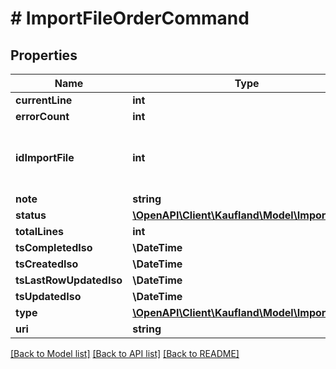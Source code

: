 # # ImportFileOrderCommand

## Properties

Name | Type | Description | Notes
------------ | ------------- | ------------- | -------------
**currentLine** | **int** |  |
**errorCount** | **int** |  |
**idImportFile** | **int** | Internal ID of Import File, unique across all Import Files |
**note** | **string** |  |
**status** | [**\OpenAPI\Client\Kaufland\Model\ImportStatus**](ImportStatus.md) |  |
**totalLines** | **int** |  |
**tsCompletedIso** | **\DateTime** |  |
**tsCreatedIso** | **\DateTime** |  |
**tsLastRowUpdatedIso** | **\DateTime** |  |
**tsUpdatedIso** | **\DateTime** |  |
**type** | [**\OpenAPI\Client\Kaufland\Model\ImportType**](ImportType.md) |  |
**uri** | **string** |  |

[[Back to Model list]](../../README.md#models) [[Back to API list]](../../README.md#endpoints) [[Back to README]](../../README.md)
